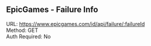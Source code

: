 ## EpicGames - Failure Info

URL: https://www.epicgames.com/id/api/failure/:failureId \
Method: GET \
Auth Required: No
